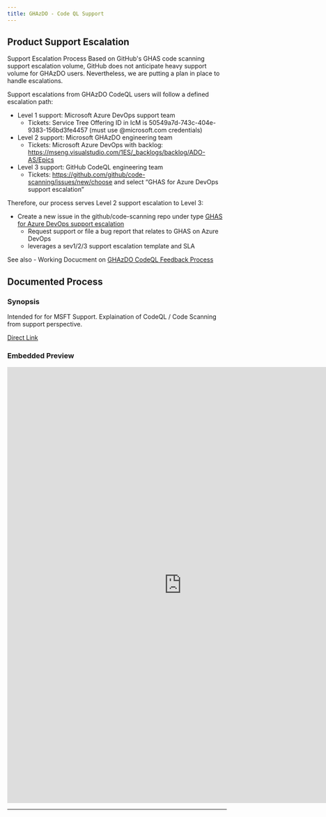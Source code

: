 ```yaml
---
title: GHAzDO - Code QL Support
---
```


## Product Support Escalation

Support Escalation Process
Based on GitHub's GHAS code scanning support escalation volume, GitHub does not anticipate heavy support volume for GHAzDO users. Nevertheless, we are putting a plan in place to handle escalations.

Support escalations from GHAzDO CodeQL users will follow a defined escalation path:
- Level 1 support: Microsoft Azure DevOps support team
   - Tickets: Service Tree Offering ID in IcM is 50549a7d-743c-404e-9383-156bd3fe4457 (must use @microsoft.com credentials)
- Level 2 support: Microsoft GHAzDO engineering team
   - Tickets: Microsoft Azure DevOps with backlog: https://mseng.visualstudio.com/1ES/_backlogs/backlog/ADO-AS/Epics 
- Level 3 support: GitHub CodeQL engineering team
   - Tickets: https://github.com/github/code-scanning/issues/new/choose and select “GHAS for Azure DevOps support escalation”

Therefore, our process serves Level 2 support escalation to Level 3:

- Create a new issue in the github/code-scanning repo under type [GHAS for Azure DevOps support escalation](https://github.com/github/code-scanning/issues/new?assignees=&labels=support-escalation%2CGHAzDO&template=1-2-GHAzDo-support-escalation.md&title=)
  - Request support or file a bug report that relates to GHAS on Azure DevOps
  - leverages a sev1/2/3 support escalation template and SLA

See also - Working Docucment on [GHAzDO CodeQL Feedback Process](https://docs.google.com/document/d/1OUI2fnNjSwAF5a59uOaMC0WLc-h5GtYaqLV8VzAk_hc/edit#heading=h.nogvwwulp3og)

## Documented Process

### Synopsis

Intended for for MSFT Support. Explaination of CodeQL / Code Scanning from support perspective.

[Direct Link](https://docs.google.com/document/d/1tjPG63AnsUf8B562zmKbMjhd67sF66AYVnKc5myy9f4/edit?usp=sharing)

### Embedded Preview

<iframe src="https://docs.google.com/document/d/1tjPG63AnsUf8B562zmKbMjhd67sF66AYVnKc5myy9f4/edit?usp=sharing" frameborder="0" width="800" height="1000" allowfullscreen="true" mozallowfullscreen="true" webkitallowfullscreen="true"></iframe>

---
